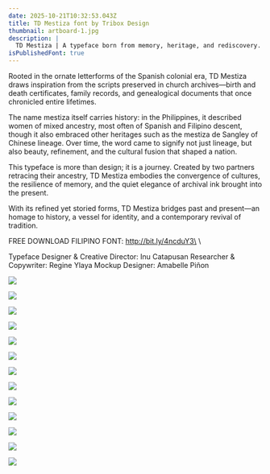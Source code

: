 ```yaml
---
date: 2025-10-21T10:32:53.043Z
title: TD Mestiza font by Tribox Design
thumbnail: artboard-1.jpg
description: |
  TD Mestiza | A typeface born from memory, heritage, and rediscovery.
isPublishedFont: true
---
```

Rooted in the ornate letterforms of the Spanish colonial era, TD Mestiza draws inspiration from the scripts preserved in church archives—birth and death certificates, family records, and genealogical documents that once chronicled entire lifetimes.

The name mestiza itself carries history: in the Philippines, it described women of mixed ancestry, most often of Spanish and Filipino descent, though it also embraced other heritages such as the mestiza de Sangley of Chinese lineage. Over time, the word came to signify not just lineage, but also beauty, refinement, and the cultural fusion that shaped a nation.

This typeface is more than design; it is a journey. Created by two partners retracing their ancestry, TD Mestiza embodies the convergence of cultures, the resilience of memory, and the quiet elegance of archival ink brought into the present.

With its refined yet storied forms, TD Mestiza bridges past and present—an homage to history, a vessel for identity, and a contemporary revival of tradition.

FREE DOWNLOAD FILIPINO FONT: http://bit.ly/4ncduY3\
\
<!--StartFragment-->

Typeface Designer & Creative Director: Inu Catapusan Researcher & Copywriter: Regine Ylaya Mockup Designer: Amabelle Piñon

<!--EndFragment-->

![](artboard-7.jpg)

![](artboard-6.jpg)

![](artboard-4.jpg)

![](artboard-2-copy.jpg)

![](artboard-6-copy.jpg)

![](artboard-4-copy.jpg)

![](artboard-5.jpg)

![](artboard-3.jpg)

![](artboard-8.jpg)

![](untitled-3.jpg)

![](547872158_1439587627326976_8335772246140135154_n.jpg)

![](546854392_1342695957580294_4231434455954609976_n.jpg)

![](550441585_1973388520107292_5899990107521125713_n.jpg)